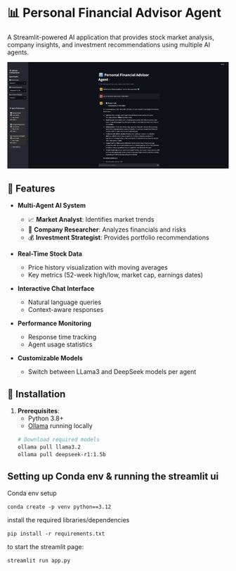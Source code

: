 # 📊 Personal Financial Advisor Agent

A Streamlit-powered AI application that provides stock market analysis, company insights, and investment recommendations using multiple AI agents.

![Demo](app.png)  

## 🌟 Features

- **Multi-Agent AI System**  
  - 📈 **Market Analyst**: Identifies market trends
  - 🏢 **Company Researcher**: Analyzes financials and risks
  - 💰 **Investment Strategist**: Provides portfolio recommendations

- **Real-Time Stock Data**  
  - Price history visualization with moving averages
  - Key metrics (52-week high/low, market cap, earnings dates)

- **Interactive Chat Interface**  
  - Natural language queries
  - Context-aware responses

- **Performance Monitoring**  
  - Response time tracking
  - Agent usage statistics

- **Customizable Models**  
  - Switch between LLama3 and DeepSeek models per agent

## 🚀 Installation

1. **Prerequisites**:
   - Python 3.8+
   - [Ollama](https://ollama.ai/) running locally
   ```bash
   # Download required models
   ollama pull llama3.2
   ollama pull deepseek-r1:1.5b

## Setting up Conda env & running the streamlit ui

Conda env setup
```
conda create -p venv python==3.12
```

install the required libraries/dependencies
```
pip install -r requirements.txt
```

to start the streamlit page: 
```
streamlit run app.py
```
